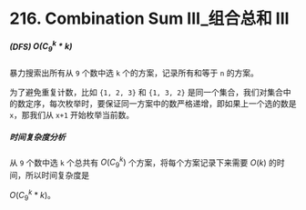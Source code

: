 # 216. Combination Sum III_组合总和 III



##### (DFS) $O(C_{9}^{k} * k)$

暴力搜索出所有从 `9` 个数中选 `k` 个的方案，记录所有和等于 `n` 的方案。

为了避免重复计数，比如 `{1, 2, 3}` 和 `{1, 3, 2}` 是同一个集合，我们对集合中的数定序，每次枚举时，要保证同一方案中的数严格递增，即如果上一个选的数是 `x`，那我们从 `x+1` 开始枚举当前数。

##### 时间复杂度分析

从 `9` 个数中选 `k` 个总共有 $O(C_{9}^{k})$ 个方案，将每个方案记录下来需要 $O(k)$ 的时间，所以时间复杂度是

$O(C_{9}^{k} * k)$。



